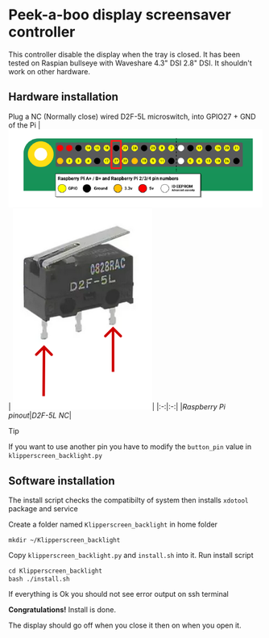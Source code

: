 # Peek-a-boo display screensaver controller

This controller disable the display when the tray is closed. It has been tested on Raspian bullseye with Waveshare 4.3" DSI 2.8" DSI. 
It shouldn't work on other hardware.

## Hardware installation

Plug a NC (Normally close) wired D2F-5L microswitch, into GPIO27 + GND of the Pi 
|![Pi pinout](../images/pi_pinout.png) | ![d2F-5L](../images/d2f-5l.png)|
|:-:|:-:|
|_Raspberry Pi pinout_|_D2F-5L NC_|

> [!TIP]
> If you want to use another pin you have to modify the ``button_pin`` value in ``klipperscreen_backlight.py``

## Software installation

The install script checks the compatibilty of system then installs ``xdotool`` package and service

Create a folder named ``Klipperscreen_backlight`` in home folder
```
mkdir ~/Klipperscreen_backlight
```
Copy ``klipperscreen_backlight.py`` and ``install.sh`` into it.
Run install script
```
cd Klipperscreen_backlight
bash ./install.sh
```
If everything is Ok you should not see error output on ssh terminal

**Congratulations!** Install is done. 

The display should go off when you close it then on when you open it.
